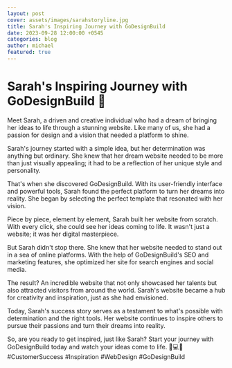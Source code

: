 ```yaml
---
layout: post
cover: assets/images/sarahstoryline.jpg
title: Sarah's Inspiring Journey with GoDesignBuild
date: 2023-09-28 12:00:00 +0545
categories: blog
author: michael
featured: true
---
```


# Sarah's Inspiring Journey with GoDesignBuild 🌟

Meet Sarah, a driven and creative individual who had a dream of bringing her ideas to life through a stunning website. Like many of us, she had a passion for design and a vision that needed a platform to shine.

Sarah's journey started with a simple idea, but her determination was anything but ordinary. She knew that her dream website needed to be more than just visually appealing; it had to be a reflection of her unique style and personality.

That's when she discovered GoDesignBuild. With its user-friendly interface and powerful tools, Sarah found the perfect platform to turn her dreams into reality. She began by selecting the perfect template that resonated with her vision.

Piece by piece, element by element, Sarah built her website from scratch. With every click, she could see her ideas coming to life. It wasn't just a website; it was her digital masterpiece.

But Sarah didn't stop there. She knew that her website needed to stand out in a sea of online platforms. With the help of GoDesignBuild's SEO and marketing features, she optimized her site for search engines and social media.

The result? An incredible website that not only showcased her talents but also attracted visitors from around the world. Sarah's website became a hub for creativity and inspiration, just as she had envisioned.

Today, Sarah's success story serves as a testament to what's possible with determination and the right tools. Her website continues to inspire others to pursue their passions and turn their dreams into reality.

So, are you ready to get inspired, just like Sarah? Start your journey with GoDesignBuild today and watch your ideas come to life. 👏💻✨
#CustomerSuccess #Inspiration #WebDesign #GoDesignBuild
